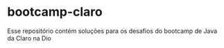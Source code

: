 # bootcamp-claro
Esse repositório contém soluções para os desafios do bootcamp de Java da Claro na Dio
